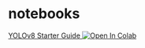 # notebooks
<a target="_blank" href="https://colab.research.google.com/github/wiserli/notebooks/blob/main/notebooks/YOLOV8starterGuide.ipynb"> YOLOv8 Starter Guide
  <img src="https://colab.research.google.com/assets/colab-badge.svg" alt="Open In Colab"/>
</a>
